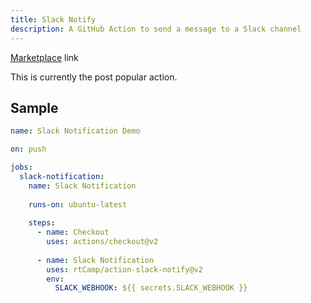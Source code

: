 ```yaml
---
title: Slack Notify
description: A GitHub Action to send a message to a Slack channel
---
```


[Marketplace](https://github.com/marketplace/actions/slack-notify) link

This is currently the post popular action.


## Sample

```yaml
name: Slack Notification Demo

on: push

jobs:
  slack-notification:
    name: Slack Notification
    
    runs-on: ubuntu-latest
    
    steps:
      - name: Checkout
        uses: actions/checkout@v2
        
      - name: Slack Notification
        uses: rtCamp/action-slack-notify@v2
        env:
          SLACK_WEBHOOK: ${{ secrets.SLACK_WEBHOOK }}
```
